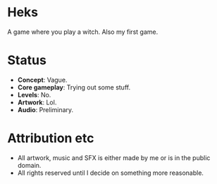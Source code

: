 # Heks

A game where you play a witch. Also my first game.

# Status

* **Concept**: Vague.
* **Core gameplay**: Trying out some stuff.
* **Levels**: No.
* **Artwork**: Lol.
* **Audio**: Preliminary.

# Attribution etc

* All artwork, music and SFX is either made by me or is in the public domain.
* All rights reserved until I decide on something more reasonable.
